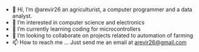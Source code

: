 - 👋 Hi, I’m @arevir26 an agriculturist, a computer programmer and a data analyst.
- 👀 I’m interested in computer science and electronics
- 🌱 I’m currently learning coding for microcontrollers
- 💞️ I’m looking to collaborate on projects related to automation of farming
- 📫 How to reach me ... Just send me an email at arevir26@gmail.com

<!---
arevir26/arevir26 is a ✨ special ✨ repository because its `README.md` (this file) appears on your GitHub profile.
You can click the Preview link to take a look at your changes.
--->
